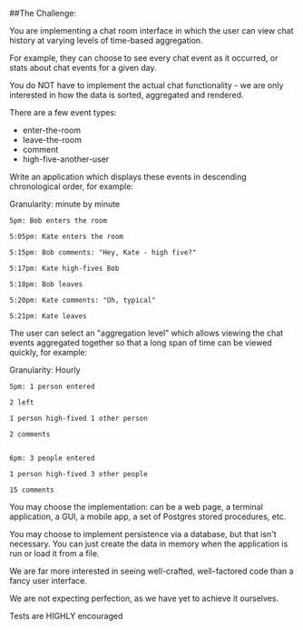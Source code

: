 ##The Challenge:

You are implementing a chat room interface in which the user can
view chat history at varying levels of time-based aggregation.

For example, they can choose to see every chat event as it
occurred, or stats about chat events for a given day.


You do NOT have to implement the actual chat functionality - we are
only interested in how the data is sorted, aggregated and
rendered.


There are a few event types:

- enter-the-room
- leave-the-room
- comment
- high-five-another-user


Write an application which displays these events in descending
chronological order, for example:


Granularity: minute by minute

```
5pm: Bob enters the room

5:05pm: Kate enters the room

5:15pm: Bob comments: "Hey, Kate - high five?"

5:17pm: Kate high-fives Bob

5:18pm: Bob leaves

5:20pm: Kate comments: "Oh, typical"

5:21pm: Kate leaves
```

The user can select an "aggregation level" which allows viewing the
chat events aggregated together so that a long span of time can be
viewed quickly, for example:


Granularity: Hourly

```
5pm: 1 person entered

2 left

1 person high-fived 1 other person

2 comments


6pm: 3 people entered

1 person high-fived 3 other people

15 comments
```


You may choose the implementation: can be a web page, a terminal
application, a GUI, a mobile app, a set of Postgres stored
procedures, etc.


You may choose to implement persistence via a database, but that
isn't necessary. You can just create the data in memory when the
application is run or load it from a file.


We are far more interested in seeing well-crafted, well-factored
code than a fancy user interface.


We are not expecting perfection, as we have yet to achieve it
ourselves.


Tests are HIGHLY encouraged